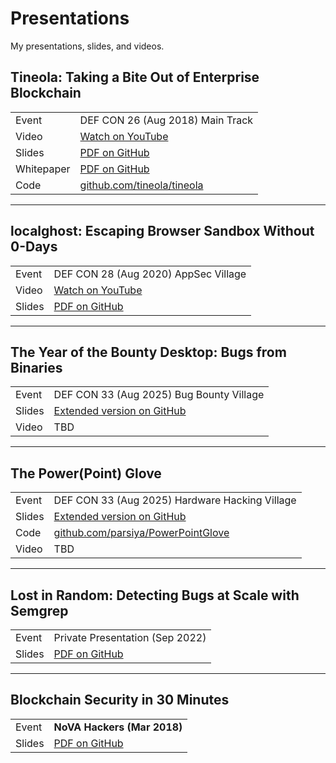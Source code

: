 # Presentations
My presentations, slides, and videos.

## Tineola: Taking a Bite Out of Enterprise Blockchain

|            |                                            |
| ---------- | ------------------------------------------ |
| Event      | DEF CON 26 (Aug 2018) Main Track           |
| Video      | [Watch on YouTube][tineola-video]          |
| Slides     | [PDF on GitHub][tineola-slides]            |
| Whitepaper | [PDF on GitHub][tineola-whitepaper]        |
| Code       | [github.com/tineola/tineola][tineola-code] |

----------

## localghost: Escaping Browser Sandbox Without 0-Days

|        |                                      |
| ------ | ------------------------------------ |
| Event  | DEF CON 28 (Aug 2020) AppSec Village |
| Video  | [Watch on YouTube][localghost-video] |
| Slides | [PDF on GitHub][localghost-slides]   |

----------

## The Year of the Bounty Desktop: Bugs from Binaries

|        |                                            |
| ------ | ------------------------------------------ |
| Event  | DEF CON 33 (Aug 2025) Bug Bounty Village   |
| Slides | [Extended version on GitHub][bb-33-slides] |
| Video  | TBD                                        |

----------

## The Power(Point) Glove 

|        |                                                       |
| ------ | ----------------------------------------------------- |
| Event  | DEF CON 33 (Aug 2025) Hardware Hacking Village        |
| Slides | [Extended version on GitHub][powerglove-slides]       |
| Code   | [github.com/parsiya/PowerPointGlove][powerglove-code] |
| Video  | TBD                                                   |

----------

## Lost in Random: Detecting Bugs at Scale with Semgrep

|        |                                 |
| ------ | ------------------------------- |
| Event  | Private Presentation (Sep 2022) |
| Slides | [PDF on GitHub][lost-slides]    |

----------

## Blockchain Security in 30 Minutes 

|        |                              |
| ------ | ---------------------------- |
| Event  | **NoVA Hackers (Mar 2018)**  |
| Slides | [PDF on GitHub][bl30-slides] |

<!-- Reference Links -->

<!-- Tineola -->
[tineola-video]: https://www.youtube.com/watch?v=xKYIde5jh_8
[tineola-slides]: https://github.com/tineola/tineola/blob/master/docs/Tineola-Slides-Defcon26.pdf
[tineola-whitepaper]: https://github.com/tineola/tineola/raw/master/docs/TineolaWhitepaper.pdf
[tineola-code]: https://github.com/tineola/tineola

<!-- localghost -->
[localghost-video]: https://www.youtube.com/watch?v=Cgl51ZcACLg&t=90
[localghost-slides]: defcon-28-localghost/localghost-slides.pdf

<!-- blockchain security 30 minutes -->
[bl30-slides]: novahackers-blockchain-30-minutes/BlockchainSecurityin30Minutes-Parsia-NoVAHackers-March12-2018.pdf

<!-- lost in random -->
[lost-slides]: lost-in-random-semgrep/lost-in-random-semgrep.pdf

<!-- powerpoint glove -->
[powerglove-code]: https://github.com/parsiya/PowerPointGlove
[powerglove-slides]: defcon-33-powerpoint-glove/defcon-33-powerpoint-glove-all-slides.pdf

<!-- bugs-from-binaries -->
[bb-33-slides]: defcon-33-bugs-binaries/defcon-33-bugs-binaries-all-slides.pdf